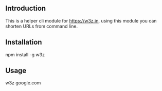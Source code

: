 ## Introduction

This is a helper cli module for https://w3z.in, using this module
you can shorten URLs from command line.

## Installation

npm install -g w3z

## Usage 

w3z google.com